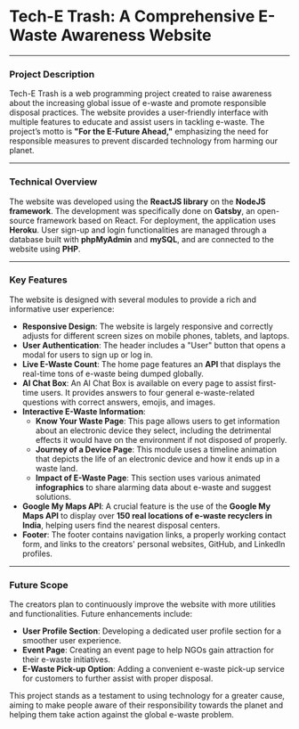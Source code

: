 # **Tech-E Trash: A Comprehensive E-Waste Awareness Website**

---

### **Project Description**

Tech-E Trash is a web programming project created to raise awareness about the increasing global issue of e-waste and promote responsible disposal practices. The website provides a user-friendly interface with multiple features to educate and assist users in tackling e-waste. The project’s motto is **"For the E-Future Ahead,"** emphasizing the need for responsible measures to prevent discarded technology from harming our planet.

---

### **Technical Overview**

The website was developed using the **ReactJS library** on the **NodeJS framework**. The development was specifically done on **Gatsby**, an open-source framework based on React. For deployment, the application uses **Heroku**. User sign-up and login functionalities are managed through a database built with **phpMyAdmin** and **mySQL**, and are connected to the website using **PHP**.

---

### **Key Features**

The website is designed with several modules to provide a rich and informative user experience:

* **Responsive Design**: The website is largely responsive and correctly adjusts for different screen sizes on mobile phones, tablets, and laptops.
* **User Authentication**: The header includes a "User" button that opens a modal for users to sign up or log in.
* **Live E-Waste Count**: The home page features an **API** that displays the real-time tons of e-waste being dumped globally.
* **AI Chat Box**: An AI Chat Box is available on every page to assist first-time users. It provides answers to four general e-waste-related questions with correct answers, emojis, and images.
* **Interactive E-Waste Information**:
    * **Know Your Waste Page**: This page allows users to get information about an electronic device they select, including the detrimental effects it would have on the environment if not disposed of properly.
    * **Journey of a Device Page**: This module uses a timeline animation that depicts the life of an electronic device and how it ends up in a waste land.
    * **Impact of E-Waste Page**: This section uses various animated **infographics** to share alarming data about e-waste and suggest solutions.
* **Google My Maps API**: A crucial feature is the use of the **Google My Maps API** to display over **150 real locations of e-waste recyclers in India**, helping users find the nearest disposal centers.
* **Footer**: The footer contains navigation links, a properly working contact form, and links to the creators' personal websites, GitHub, and LinkedIn profiles.

---

### **Future Scope**

The creators plan to continuously improve the website with more utilities and functionalities. Future enhancements include:

* **User Profile Section**: Developing a dedicated user profile section for a smoother user experience.
* **Event Page**: Creating an event page to help NGOs gain attraction for their e-waste initiatives.
* **E-Waste Pick-up Option**: Adding a convenient e-waste pick-up service for customers to further assist with proper disposal.

This project stands as a testament to using technology for a greater cause, aiming to make people aware of their responsibility towards the planet and helping them take action against the global e-waste problem.

